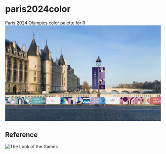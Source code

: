 # paris2024color
Paris 2024 Olympics color palette for R
![Paris 2024](https://github.com/ezgisiir/paris2024color/blob/main/paris_2024.PNG?raw=true)
## Reference
![The Look of the Games](https://olympics.com/en/paris-2024/information/the-look-of-the-games)
